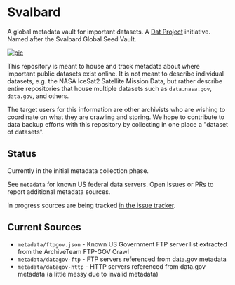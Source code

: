 # Svalbard

A global metadata vault for important datasets. A [Dat Project](https://datproject.org) initiative. Named after the Svalbard Global Seed Vault.

[![pic](https://upload.wikimedia.org/wikipedia/commons/thumb/6/6b/Svalbard_seed_vault_IMG_8894.JPG/640px-Svalbard_seed_vault_IMG_8894.JPG)](https://en.wikipedia.org/wiki/Svalbard_Global_Seed_Vault)

This repository is meant to house and track metadata about where important public datasets exist online. It is not meant to describe individual datasets, e.g. the NASA IceSat2 Satellite Mission Data, but rather describe entire repositories that house multiple datasets such as `data.nasa.gov`, `data.gov`, and others.

The target users for this information are other archivists who are wishing to coordinate on what they are crawling and storing. We hope to contribute to data backup efforts with this repository by collecting in one place a "dataset of datasets".

## Status

Currently in the initial metadata collection phase.

See `metadata` for known US federal data servers. Open Issues or PRs to report additional metadata sources.

In progress sources are being tracked [in the issue tracker](https://github.com/datproject/svalbard/issues).

## Current Sources

- `metadata/ftpgov.json` - Known US Government FTP server list extracted from the ArchiveTeam FTP-GOV Crawl
- `metadata/datagov-ftp` - FTP servers referenced from data.gov metadata
- `metadata/datagov-http` - HTTP servers referenced from data.gov metadata (a little messy due to invalid metadata)
